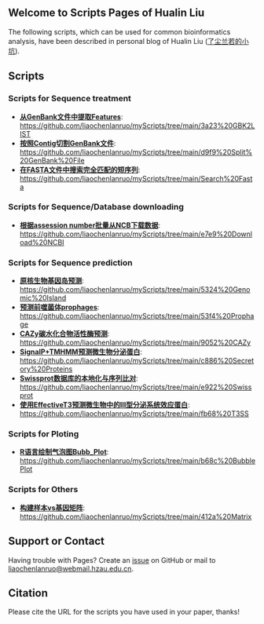 ## Welcome to Scripts Pages of Hualin Liu
The following scripts, which can be used for common bioinformatics analysis, have been described in personal blog of Hualin Liu ([了尘兰若的小坑](https://www.liaochenlanruo.fun)).

## Scripts

### Scripts for Sequence treatment
- **[从GenBank文件中提取Features](https://www.liaochenlanruo.fun/post/3a23.html)**: https://github.com/liaochenlanruo/myScripts/tree/main/3a23%20GBK2LIST
- **[按照Contig切割GenBank文件](https://www.liaochenlanruo.fun/post/d9f9.html)**: https://github.com/liaochenlanruo/myScripts/tree/main/d9f9%20Split%20GenBank%20File
- **[在FASTA文件中搜索完全匹配的短序列](https://www.liaochenlanruo.fun/post/6a93.html)**: https://github.com/liaochenlanruo/myScripts/tree/main/Search%20Fasta
 
### Scripts for Sequence/Database downloading
- **[根据assession number批量从NCB下载数据](https://www.liaochenlanruo.fun/post/e7e9.html)**: https://github.com/liaochenlanruo/myScripts/tree/main/e7e9%20Download%20NCBI

### Scripts for Sequence prediction
- **[原核生物基因岛预测](https://www.liaochenlanruo.fun/post/5324.html)**: https://github.com/liaochenlanruo/myScripts/tree/main/5324%20Genomic%20Island
- **[预测前噬菌体prophages](https://www.liaochenlanruo.fun/post/53f4.html)**: https://github.com/liaochenlanruo/myScripts/tree/main/53f4%20Prophage
- **[CAZy碳水化合物活性酶预测](https://www.liaochenlanruo.fun/post/9052.html)**: https://github.com/liaochenlanruo/myScripts/tree/main/9052%20CAZy
- **[SignalP+TMHMM预测微生物分泌蛋白](https://www.liaochenlanruo.fun/post/c886.html)**: https://github.com/liaochenlanruo/myScripts/tree/main/c886%20Secretory%20Proteins
- **[Swissprot数据库的本地化与序列比对](https://www.liaochenlanruo.fun/post/e922.html)**: https://github.com/liaochenlanruo/myScripts/tree/main/e922%20Swissprot
- **[使用EffectiveT3预测微生物中的III型分泌系统效应蛋白](https://www.liaochenlanruo.fun/post/fb68.html)**: https://github.com/liaochenlanruo/myScripts/tree/main/fb68%20T3SS

### Scripts for Ploting 

- **[R语言绘制气泡图Bubb_Plot](https://www.liaochenlanruo.fun/post/b68c.html)**: https://github.com/liaochenlanruo/myScripts/tree/main/b68c%20BubblePlot

### Scripts for Others 
- **[构建样本vs基因矩阵](https://www.liaochenlanruo.fun/post/412a.html)**: https://github.com/liaochenlanruo/myScripts/tree/main/412a%20Matrix

## Support or Contact

Having trouble with Pages? Create an [issue](https://github.com/liaochenlanruo/myScripts/issues) on GitHub or mail to liaochenlanruo@webmail.hzau.edu.cn.

## Citation
Please cite the URL for the scripts you have used in your paper, thanks!
